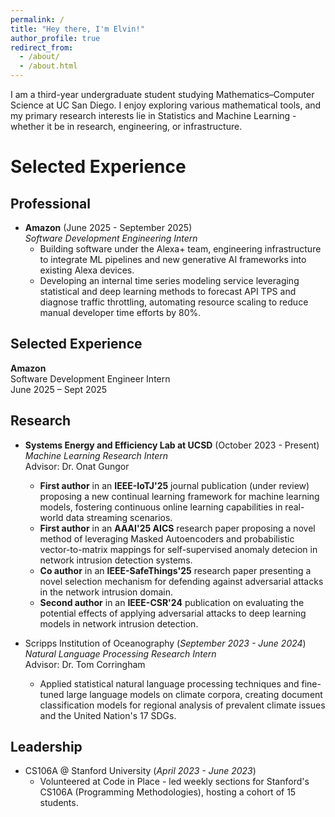 ```yaml
---
permalink: /
title: "Hey there, I'm Elvin!"
author_profile: true
redirect_from: 
  - /about/
  - /about.html
---
```


I am a third-year undergraduate student studying Mathematics–Computer Science at UC San Diego. I enjoy exploring various mathematical tools, and my primary research interests lie in Statistics and Machine Learning - whether it be in research, engineering, or infrastructure.  

Selected Experience
======
## Professional  
- **Amazon** (June 2025 - September 2025)  
  *Software Development Engineering Intern*
  - Building software under the Alexa+ team, engineering infrastructure to integrate ML pipelines and new generative AI frameworks into existing Alexa devices.
  - Developing an internal time series modeling service leveraging statistical and deep learning methods to forecast API TPS and diagnose traffic throttling, automating resource scaling to reduce manual developer time efforts by 80%.

<h2 data-aos="fade-up">Selected Experience</h2>

<div data-aos="zoom-in">
  <p><strong>Amazon</strong><br>
  Software Development Engineer Intern<br>
  June 2025 – Sept 2025</p>
</div>


## Research  
- **Systems Energy and Efficiency Lab at UCSD** (October 2023 - Present)  
  *Machine Learning Research Intern*  
  Advisor: Dr. Onat Gungor
  - **First author** in an **IEEE-IoTJ'25** journal publication (under review) proposing a new continual learning framework for machine learning models, fostering continuous online learning capabilities in real-world data streaming scenarios.  
  - **First author** in an **AAAI'25 AICS** research paper proposing a novel method of leveraging Masked Autoencoders and probabilistic vector-to-matrix mappings for self-supervised anomaly detecion in network intrusion detection systems.  
  - **Co author** in an **IEEE-SafeThings'25** research paper presenting a novel selection mechanism for defending against adversarial attacks in the network intrusion domain.  
  - **Second author** in an **IEEE-CSR'24** publication on evaluating the potential effects of applying adversarial attacks to deep learning models in network intrusion detection.


- Scripps Institution of Oceanography (*September 2023 - June 2024*)
  *Natural Language Processing Research Intern*  
  Advisor: Dr. Tom Corringham  
  - Applied statistical natural language processing techniques and fine-tuned large language models on climate corpora, creating document classification models for regional analysis of prevalent climate issues and the United Nation's 17 SDGs.

## Leadership  
- CS106A @ Stanford University (*April 2023 - June 2023*)  
  - Volunteered at Code in Place - led weekly sections for Stanford's CS106A (Programming Methodologies), hosting a cohort of 15 students.
